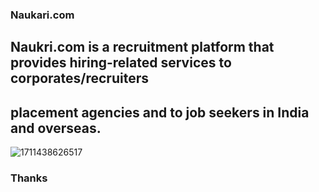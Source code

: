 ### Naukari.com
##  Naukri.com is a recruitment platform that provides hiring-related services to corporates/recruiters
##  placement agencies and to job seekers in India and overseas.

![1711438626517](https://github.com/preetitikku/naukari.com/assets/141815756/2af925c4-c01e-47e5-9be7-e0b4ff5290ed)


### Thanks
